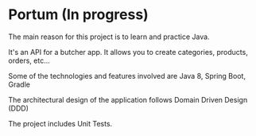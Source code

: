 # Portum (In progress)

The main reason for this project is to learn and practice Java.

It's an API for a butcher app. It allows you to create categories, products, orders, etc...

Some of the technologies and features involved are Java 8, Spring Boot, Gradle

The architectural design of the application follows Domain Driven Design (DDD)

The project includes Unit Tests.
